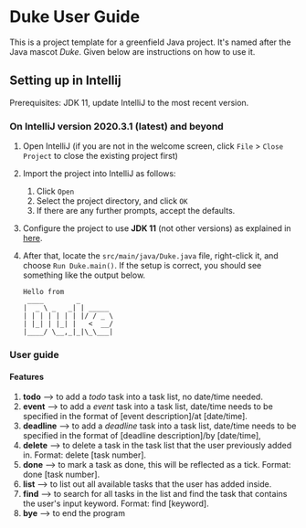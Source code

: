 # Duke User Guide

This is a project template for a greenfield Java project. It's named after the Java mascot _Duke_. Given below are instructions on how to use it.

## Setting up in Intellij

Prerequisites: JDK 11, update IntelliJ to the most recent version.

### On IntelliJ version 2020.3.1 (latest) and beyond

1. Open IntelliJ (if you are not in the welcome screen, click `File` > `Close Project` to close the existing project first)
1. Import the project into IntelliJ as follows:
   1. Click `Open`
   1. Select the project directory, and click `OK`
   1. If there are any further prompts, accept the defaults.
1. Configure the project to use **JDK 11** (not other versions) as explained in [here](https://www.jetbrains.com/help/idea/sdk.html#set-up-jdk).
1. After that, locate the `src/main/java/Duke.java` file, right-click it, and choose `Run Duke.main()`. If the setup is correct, you should see something like the output below.

   ```
   Hello from
    ____        _        
   |  _ \ _   _| | _____ 
   | | | | | | | |/ / _ \
   | |_| | |_| |   <  __/
   |____/ \__,_|_|\_\___|
   ```
### User guide
#### Features
1. **todo** --> to add a *todo* task into a task list, no date/time needed.
2. **event** --> to add a *event* task into a task list, date/time needs to be specified in the format of [event description]/at [date/time].
3. **deadline** --> to add a *deadline* task into a task list, date/time needs to be specified in the format of [deadline description]/by [date/time],
4. **delete** --> to delete a task in the task list that the user previously added in. Format: delete [task number].
5. **done** --> to mark a task as done, this will be reflected as a tick. Format: done [task number].
6. **list** --> to list out all available tasks that the user has added inside.
7. **find** --> to search for all tasks in the list and find the task that contains the user's input keyword. Format: find [keyword].
8. **bye** --> to end the program 


